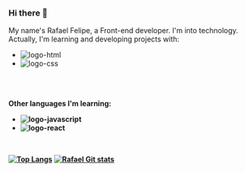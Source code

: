 ### Hi there 👋

My name's Rafael Felipe, a Front-end developer. I'm into technology. Actually, I'm learning and developing projects with:
<br>
  - <img src="https://img.shields.io/badge/HTML5-E34F26?style=for-the-badge&logo=html5&logoColor=white" alt="logo-html"/>
  - <img src="https://img.shields.io/badge/CSS3-1572B6?style=for-the-badge&logo=css3&logoColor=white" alt="logo-css"/>
<br>
<br>

<b>Other languages I'm learning:

  - <img src="https://img.shields.io/badge/JavaScript-F7DF1E?style=for-the-badge&logo=javascript&logoColor=black" alt="logo-javascript"/>
  - <img src="https://img.shields.io/badge/React-20232A?style=for-the-badge&logo=react&logoColor=61DAFB" alt="logo-react"/>
 <br>



[![Top Langs](https://github-readme-stats.vercel.app/api/top-langs/?username=RafaelCampos23)](https://github.com/anuraghazra/github-readme-stats)
[![Rafael Git stats](https://github-readme-stats.vercel.app/api?username=RafaelCampos23)](https://github.com/anuraghazra/github-readme-stats)

